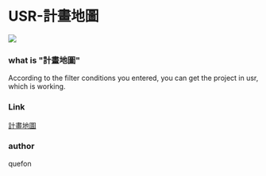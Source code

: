 # USR-計畫地圖
![](https://i.imgur.com/KDaZuRJ.jpg)

### what is "計畫地圖"
According to the filter conditions you entered, you can get the project in usr, which is working.

### Link
[計畫地圖](http://usr.moe.gov.tw/gsr/gsr.html)

### author
quefon

